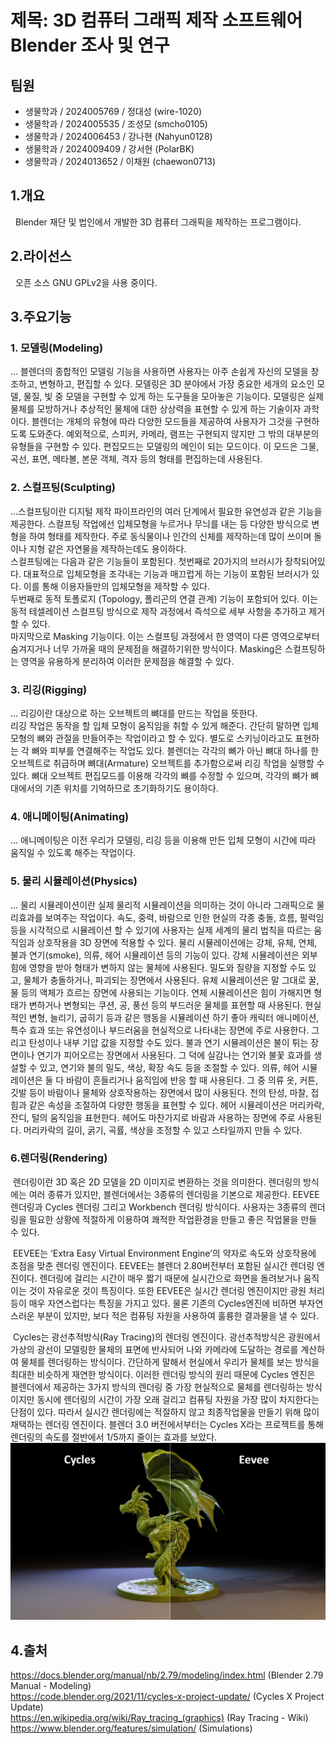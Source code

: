 # 제목: 3D 컴퓨터 그래픽 제작 소프트웨어 Blender 조사 및 연구

## 팀원     
* 생물학과 / 2024005769 / 정대성 (wire-1020)  
* 생물학과 / 2024005535 / 조성모 (smcho0105)   
* 생물학과 / 2024006453 / 강나현 (Nahyun0128)   
* 생물학과 / 2024009409 / 강서현 (PolarBK)    
* 생물학과 / 2024013652 / 이채원 (chaewon0713)

## 1.개요   
&nbsp; Blender 재단 및 법인에서 개발한 3D 컴퓨터 그래픽을 제작하는 프로그램이다.

## 2.라이선스   
&nbsp; 오픈 소스 GNU GPLv2을 사용 중이다.

## 3.주요기능   
### 1. 모델링(Modeling)   
...   블렌더의 종합적인 모델링 기능을 사용하면 사용자는 아주 손쉽게 자신의 모델을 창조하고, 변형하고, 편집할 수 있다.
모델링은 3D 분야에서 가장 중요한 세개의 요소인 모델, 물질, 빛 중 모델을 구현할 수 있게 하는 도구들을 모아놓은 기능이다. 모델링은 실제 물체를 모방하거나 추상적인 물체에 대한 상상력을 표현할 수 있게 하는 기술이자 과학이다. 블렌더는 개체의 유형에 따라 다양한 모드들을 제공하여 사용자가 그것을 구현하도록 도와준다. 예외적으로, 스피커, 카메라, 램프는 구현되지 않지만 그 밖의 대부분의 유형들을 구현할 수 있다. 
편집모드는 모델링의 메인이 되는 모드이다. 이 모드은 그물, 곡선, 표면, 메타볼, 본문 객체, 격자 등의 형태를 편집하는데 사용된다.    
### 2. 스컬프팅(Sculpting)   
...스컬프팅이란 디지털 제작 파이프라인의 여러 단계에서 필요한 유연성과 같은 기능을 제공한다. 스컬프팅 작업에선 입체모형을 누르거나 무늬를 내는 등 다양한 방식으로 변형을 하여 형태를 제작한다. 주로 동식물이나 인간의 신체를 제작하는데 많이 쓰이며 돌이나 지형 같은 자연물을 제작하는데도 용이하다.   
스컬프팅에는 다음과 같은 기능들이 포함된다. 첫번째로 20가지의 브러시가 장착되어있다. 대표적으로 입체모형을 조각내는 기능과 매끄럽게 하는 기능이 포함된 브러시가 있다. 이를 통해 이용자들만의 입체모형을 제작할 수 있다.   
두번째로 동적 토폴로지 (Topology, 폴리곤의 연결 관계) 기능이 포함되어 있다. 이는 동적 테셀레이션 스컬프팅 방식으로 제작 과정에서 즉석으로 세부 사항을 추가하고 제거할 수 있다.   
마지막으로 Masking 기능이다. 이는 스컬프팅 과정에서 한 영역이 다른 영역으로부터 숨겨지거나 너무 가까울 때의 문제점을 해결하기위한 방식이다. Masking은 스컬프팅하는 영역을 유용하게 분리하여 이러한 문제점을 해결할 수 있다.   
### 3. 리깅(Rigging)   
...   리깅이란 대상으로 하는 오브젝트의 뼈대를 만드는 작업을 뜻한다.   
리깅 작업은 동작을 할 입체 모형이 움직임을 취할 수 있게 해준다. 간단히 말하면 입체 모형의 뼈와 관절을 만들어주는 작업이라고 할 수 있다. 별도로 스키닝이라고도 표현하는 각 뼈와 피부를 연결해주는 작업도 있다. 블렌더는 각각의 뼈가 아닌 뼈대 하나를 한 오브젝트로 취급하며 뼈대(Armature) 오브젝트를 추가함으로써 리깅 작업을 실행할 수 있다. 뼈대 오브젝트 편집모드를 이용해 각각의 뼈를 수정할 수 있으며, 각각의 뼈가 뼈대에서의 기존 위치를 기억하므로 초기화하기도 용이하다. 
### 4. 애니메이팅(Animating)   
...   애니메이팅은 이전 우리가 모델링, 리깅 등을 이용해 만든 입체 모형이 시간에 따라 움직일 수 있도록 해주는 작업이다. 
### 5. 물리 시뮬레이션(Physics)   
...  물리 시뮬레이션이란 실제 물리적 시뮬레이션을 의미하는 것이 아니라 그래픽으로 물리효과를 보여주는 작업이다. 속도, 중력, 바람으로 인한 현실의 각종 충돌, 흐름, 펄럭임 등을 시각적으로 시뮬레이션 할 수 있기에 사용자는 실제 세계의 물리 법칙을 따르는 움직임과 상호작용을 3D 장면에 적용할 수 있다. 물리 시뮬레이션에는 강체, 유체, 연체, 불과 연기(smoke), 의류, 헤어 시뮬레이션 등의 기능이 있다. 
 강체 시뮬레이션은 외부 힘에 영향을 받아 형태가 변하지 않는 물체에 사용된다. 밀도와 질량을 지정할 수도 있고, 물체가 충돌하거나, 
파괴되는 장면에서 사용된다. 유체 시뮬레이션은 말 그대로 꿀, 물 등의 액체가 흐르는 장면에 사용되는 기능이다. 
 연체 시뮬레이션은 힘이 가해지면 형태가 변하거나 변형되는 쿠션, 공, 풍선 등의 부드러운 물체를 표현할 때 사용된다. 현실적인 변형, 늘리기, 굽히기 등과 같은 행동을 시뮬레이션 하기 좋아 캐릭터 애니메이션, 특수 효과 또는 유연성이나 부드러움을 현실적으로 나타내는 장면에 주로 사용한다. 그리고 탄성이나 내부 기압 값을 지정할 수도 있다.
  불과 연기 시뮬레이션은 불이 튀는 장면이나 연기가 피어오르는 장면에서 사용된다. 그 덕에 실감나는 연기와 불꽃 효과를 생설할 수 있고, 연기와 불의 밀도, 색상, 확장 속도 등을 조절할 수 있다.
 의류, 헤어 시뮬레이션은 둘 다 바람이 흔들리거나 움직임에 반응 할 때 사용된다. 그 중 의류 옷, 커튼, 깃발 등이 바람이나 물체와 상호작용하는 장면에서 많이 사용된다. 
천의 탄성, 마찰, 접힘과 같은 속성을 조절하여 다양한 행동을 표현할 수 있다. 헤어 시뮬레이션은 머리카락, 잔디, 털의 움직임을 표현한다. 헤어도 마찬가지로 바람과 사용하는 장면에 주로 사용된다. 머리카락의 길이, 굵기, 곡률, 색상을 조정할 수 있고 스타일까지 만들 수 있다.
### 6.렌더링(Rendering)
&nbsp;렌더링이란 3D 혹은 2D 모델을 2D 이미지로 변환하는 것을 의미한다. 렌더링의 방식에는 여러 종류가 있지만, 블렌더에서는 3종류의 렌더링을 기본으로 제공한다. EEVEE 렌더링과 Cycles 렌더링 그리고 Workbench 렌더링 방식이다. 사용자는 3종류의 렌더링을 필요한 상황에 적절하게 이용하여 쾌적한 작업환경을 만들고 좋은 작업물을 만들 수 있다.  
  
&nbsp;EEVEE는 ‘Extra Easy Virtual Environment Engine’의 약자로 속도와 상호작용에 초점을 맞춘 렌더링 엔진이다. EEVEE는 블렌더 2.80버전부터 포함된 실시간 렌더링 엔진이다. 렌더링에 걸리는 시간이 매우 짧기 때문에 실시간으로 화면을 돌려보거나 움직이는 것이 자유로운 것이 특징이다. 또한 EEVEE은 실시간 렌더링 엔진이지만 광원 처리 등이 매우 자연스럽다는 특징을 가지고 있다. 물론 기존의 Cycles엔진에 비하면 부자연스러운 부분이 있지만, 보다 적은 컴퓨팅 자원을 사용하여 훌륭한 결과물을 낼 수 있다.  
  
&nbsp;Cycles는 광선추적방식(Ray Tracing)의 렌더링 엔진이다. 광선추적방식은 광원에서 가상의 광선이 모델링한 물체의 표면에 반사되어 나와 카메라에 도달하는 경로를 계산하여 물체를 렌더링하는 방식이다. 간단하게 말해서 현실에서 우리가 물체를 보는 방식을 최대한 비슷하게 재연한 방식이다. 이러한 렌더링 방식의 원리 때문에 Cycles 엔진은 블렌더에서 제공하는 3가지 방식의 렌더링 중 가장 현실적으로 물체를 렌더링하는 방식이지만 동시에 렌더링의 시간이 가장 오래 걸리고 컴퓨팅 자원을 가장 많이 차지한다는 단점이 있다. 따라서 실시간 렌더링에는 적절하지 않고 최종작업물을 만들기 위해 많이 채택하는 렌더링 엔진이다. 블렌더 3.0 버전에서부터는 Cycles X라는 프로젝트를 통해 렌더링의 속도를 절반에서 1/5까지 줄이는 효과를 보았다.  
<img src="img/Eevee-vs-cycles-featured-image.jpg"/>

## 4.출처
https://docs.blender.org/manual/nb/2.79/modeling/index.html (Blender 2.79 Manual - Modeling)  
https://code.blender.org/2021/11/cycles-x-project-update/ (Cycles X Project Update)  
https://en.wikipedia.org/wiki/Ray_tracing_(graphics) (Ray Tracing - Wiki) 
https://www.blender.org/features/simulation/ (Simulations)  
